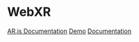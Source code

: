 # WebXR

[AR.js Documentation](https://ar-js-org.github.io/AR.js-Docs/)
[Demo](https://immersive-web.github.io/webxr-samples/)
[Documentation](https://github.com/immersive-web/webxr/blob/master/explainer.md)

